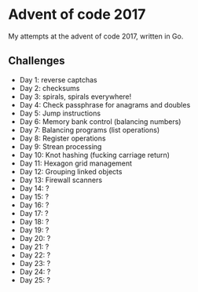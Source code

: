 # Advent of code 2017

My attempts at the advent of code 2017, written in Go.

## Challenges
* Day 1: reverse captchas
* Day 2: checksums
* Day 3: spirals, spirals everywhere!
* Day 4: Check passphrase for anagrams and doubles
* Day 5: Jump instructions
* Day 6: Memory bank control (balancing numbers)
* Day 7: Balancing programs (list operations)
* Day 8: Register operations
* Day 9: Strean processing
* Day 10: Knot hashing (fucking carriage return)
* Day 11: Hexagon grid management
* Day 12: Grouping linked objects
* Day 13: Firewall scanners
* Day 14: ?
* Day 15: ?
* Day 16: ?
* Day 17: ?
* Day 18: ?
* Day 19: ?
* Day 20: ?
* Day 21: ?
* Day 22: ?
* Day 23: ?
* Day 24: ?
* Day 25: ?
